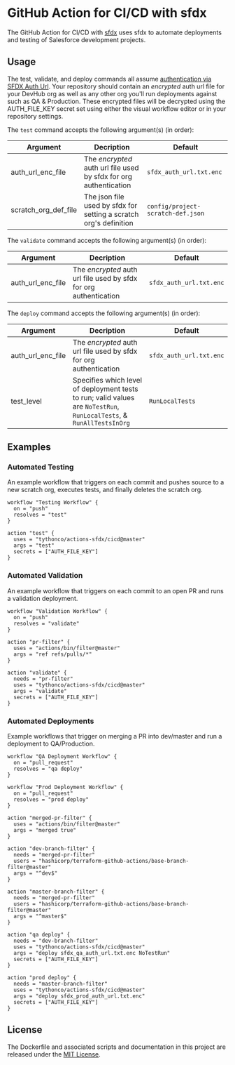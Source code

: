 # GitHub Action for CI/CD with sfdx

The GitHub Action for CI/CD with [sfdx](https://developer.salesforce.com/platform/dx) uses sfdx to automate deployments and testing of Salesforce development projects.

## Usage

The test, validate, and deploy commands all assume [authentication via SFDX Auth Url](http://www.crmscience.com/single-post/2018/01/22/Salesforce-Logins-for-Continuous-Integration-and-Delivery). Your repository should contain an *encrypted* auth url file for your DevHub org as well as any other org you'll run deployments against such as QA & Production. These encrypted files will be decrypted using the AUTH_FILE_KEY secret set using either the visual workflow editor or in your repository settings.

The `test` command accepts the following argument(s) (in order):

| Argument | Decription | Default |
| --- | --- | --- |
| auth_url_enc_file | The *encrypted* auth url file used by sfdx for org authentication | `sfdx_auth_url.txt.enc` |
| scratch_org_def_file | The json file used by sfdx for setting a scratch org's definition | `config/project-scratch-def.json` |

The `validate` command accepts the following argument(s) (in order):

| Argument | Decription | Default |
| --- | --- | --- |
| auth_url_enc_file | The *encrypted* auth url file used by sfdx for org authentication | `sfdx_auth_url.txt.enc` |

The `deploy` command accepts the following argument(s) (in order):

| Argument | Decription | Default |
| --- | --- | --- |
| auth_url_enc_file | The *encrypted* auth url file used by sfdx for org authentication | `sfdx_auth_url.txt.enc` |
| test_level | Specifies which level of deployment tests to run; valid values are `NoTestRun`, `RunLocalTests`, & `RunAllTestsInOrg` | `RunLocalTests` |

## Examples

### Automated Testing

An example workflow that triggers on each commit and pushes source to a new scratch org, executes tests, and finally deletes the scratch org.

```
workflow "Testing Workflow" {
  on = "push"
  resolves = "test"
}

action "test" {
  uses = "tythonco/actions-sfdx/cicd@master"
  args = "test"
  secrets = ["AUTH_FILE_KEY"]
}
```

### Automated Validation

An example workflow that triggers on each commit to an open PR and runs a validation deployment.

```
workflow "Validation Workflow" {
  on = "push"
  resolves = "validate"
}

action "pr-filter" {
  uses = "actions/bin/filter@master"
  args = "ref refs/pulls/*"
}

action "validate" {
  needs = "pr-filter"
  uses = "tythonco/actions-sfdx/cicd@master"
  args = "validate"
  secrets = ["AUTH_FILE_KEY"]
}
```

### Automated Deployments

Example workflows that trigger on merging a PR into dev/master and run a deployment to QA/Production.

```
workflow "QA Deployment Workflow" {
  on = "pull_request"
  resolves = "qa deploy"
}

workflow "Prod Deployment Workflow" {
  on = "pull_request"
  resolves = "prod deploy"
}

action "merged-pr-filter" {
  uses = "actions/bin/filter@master"
  args = "merged true"
}

action "dev-branch-filter" {
  needs = "merged-pr-filter"
  users = "hashicorp/terraform-github-actions/base-branch-filter@master"
  args = "^dev$"
}

action "master-branch-filter" {
  needs = "merged-pr-filter"
  users = "hashicorp/terraform-github-actions/base-branch-filter@master"
  args = "^master$"
}

action "qa deploy" {
  needs = "dev-branch-filter"
  uses = "tythonco/actions-sfdx/cicd@master"
  args = "deploy sfdx_qa_auth_url.txt.enc NoTestRun"
  secrets = ["AUTH_FILE_KEY"]
}

action "prod deploy" {
  needs = "master-branch-filter"
  uses = "tythonco/actions-sfdx/cicd@master"
  args = "deploy sfdx_prod_auth_url.txt.enc"
  secrets = ["AUTH_FILE_KEY"]
}
```

## License

The Dockerfile and associated scripts and documentation in this project are released under the [MIT License](LICENSE.md).